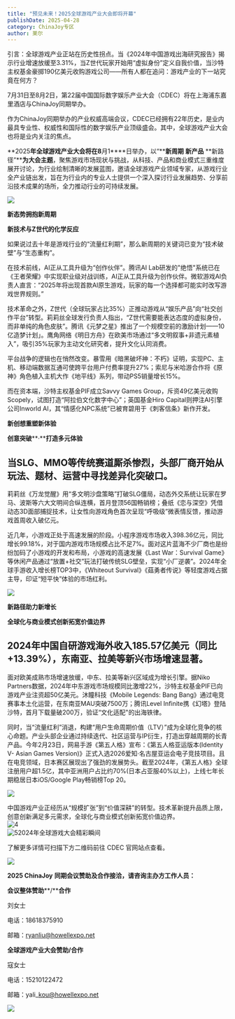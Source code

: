 ```yaml
---
title: "预见未来！2025全球游戏产业大会即将开幕"
publishDate: 2025-04-28
category: ChinaJoy专区
author: 莱尔
---
```


引言：全球游戏产业正站在历史性拐点。当《2024年中国游戏出海研究报告》揭示行业增速放缓至3.31%，当Z世代玩家开始用“虚拟身份”定义自我价值，当沙特主权基金豪掷190亿美元收购游戏公司——所有人都在追问：游戏产业的下一站究竟在何方？

7月31日至8月2日，第22届中国国际数字娱乐产业大会（CDEC）将在上海浦东嘉里酒店与ChinaJoy同期举办。

作为ChinaJoy同期举办的产业权威高端会议，CDEC已经拥有22年历史，是业内最具专业性、权威性和国际性的数字娱乐产业顶级盛会。其中，全球游戏产业大会也将是业内关注的焦点。

**2025****年全球游戏产业大会将在8****月1****日举办，以“****新周期** **新产品** **新路径”****为大会主题**，聚焦游戏市场现状与挑战，从科技、产品和商业模式三重维度展开讨论，为行业绘制清晰的发展蓝图，邀请全球游戏产业领域专家，从游戏行业全产业链出发，旨在为行业内的专业人士提供一个深入探讨行业发展趋势、分享前沿技术成果的场所，全力推动行业的可持续发展。

![](https://ec-net-1251389766.cos.ap-shanghai.myqcloud.com/wp-content/uploads/2025/04/20250428113929624-683x1024.jpeg)

**新态势拥抱新周期**

**新技术与****Z****世代的化学反应**

如果说过去十年是游戏行业的“流量红利期”，那么新周期的关键词已变为“技术破壁”与“生态重构”。  
  
在技术前线，AI正从工具升级为“创作伙伴”。腾讯AI Lab研发的"绝悟"系统已在《王者荣耀》中实现职业级对战训练，AI正从工具升级为创作伙伴。微软游戏AI负责人直言：“2025年将出现首款AI原生游戏，玩家的每一个选择都可能实时改写游戏世界规则。”  
  
技术革命之外，Z世代（全球玩家占比35%）正推动游戏从“娱乐产品”向“社交创作平台”转型。莉莉丝全球发行负责人指出，“Z世代需要能表达态度的虚拟身份，而非单纯的角色皮肤”。腾讯《元梦之星》推出了一个规模空前的激励计划——10亿造梦计划」。鹰角网络《明日方舟》在欧美市场通过“多文明叙事+非遗元素植入”，吸引35%玩家为主动文化研究者，提升文化认同消费。  
  
平台战争的逻辑也在悄然改变。暴雪用《暗黑破坏神：不朽》证明，实现PC、主机、移动端数据互通可使跨平台用户付费率提升27%；索尼与米哈游合作将《原神》角色植入主机大作《地平线》系列，带动PS5销量增长15%。

而在资本端，沙特主权基金PIF成立Savvy Games Group，斥资49亿美元收购Scopely，试图打造“阿拉伯文化数字中心”；英国基金Hiro Capital则押注AI引擎公司Inworld AI，其“情感化NPC系统”已被育碧用于《刺客信条》新作开发。

**新创想重塑新体验**

**创意突破****·****打造多元体验**

## 当SLG、MMO等传统赛道厮杀惨烈，头部厂商开始从玩法、题材、运营中寻找差异化突破口。

  
莉莉丝《万龙觉醒》用“多文明沙盘策略”打破SLG僵局，动态外交系统让玩家在罗马、波斯等六大文明间合纵连横，首月登顶56国畅销榜；叠纸《恋与深空》凭借动态3D面部捕捉技术，让女性向游戏角色首次呈现“呼吸级”微表情反馈，推动游戏首周收入破亿元。

近几年，小游戏正处于高速发展的阶段。小程序游戏市场收入398.36亿元，同比增长99.18%，对于国内游戏市场规模占比不足7%。面对这片蓝海不少厂商也是纷纷加码了小游戏的开发和布局，小游戏的高速发展《Last War：Survival Game》等休闲产品通过“放置+社交”玩法打破传统SLG壁垒，实现“小厂逆袭”。2024年全球手游收入增长榜TOP3中，《Whiteout Survival》《菇勇者传说》等轻度游戏占据主导，印证“短平快”体验的市场红利。

![](https://ec-net-1251389766.cos.ap-shanghai.myqcloud.com/wp-content/uploads/2025/04/20250428113934912.jpeg)

**新路径助力新增长**

**全球化与商业模式创新拓宽价值边界**

## 2024年中国自研游戏海外收入185.57亿美元（同比+13.39%），东南亚、拉美等新兴市场增速显著。

面对欧美成熟市场增速放缓，中东、拉美等新兴区域成为增长引擎。据Niko Partners数据，2024年中东游戏市场规模同比激增22%，沙特主权基金PIF已向游戏产业注资超50亿美元。沐瞳科技《Mobile Legends: Bang Bang》通过电竞赛事本土化运营，在东南亚MAU突破7500万；腾讯Level Infinite携《幻塔》登陆沙特，首月下载量破200万，验证“文化适配"的出海铁律。  
  
同时，当“流量红利”消退，构建“用户生命周期价值（LTV）”成为全球化竞争的核心命题。产业头部企业通过持续迭代、社区运营与IP衍生，打造出穿越周期的长青产品。今年2月23日，网易手游《第五人格》宣布：《第五人格亚运版本(Identity V- Asian Games Version)》正式入选2026爱知·名古屋亚运会电子竞技项目。且在电竞领域，日本赛区展现出了强劲的发展势头。截至2024年，《第五人格》全球注册用户超1.5亿，其中亚洲用户占比约70%(日本占亚服40%以上)，上线七年长期稳居日本iOS/Google Play畅销榜Top 20。

![](https://ec-net-1251389766.cos.ap-shanghai.myqcloud.com/wp-content/uploads/2025/04/20250428113923438.jpeg)

中国游戏产业正经历从“规模扩张”到“价值深耕”的转型。技术革新提升品质上限，创意创新满足多元需求，全球化与商业模式创新拓宽价值边界。  
![4](blob:https://www.easecation.net/3da94758-67f2-498c-bfae-9df532a3ddfb)  
![5](blob:https://www.easecation.net/572f58c1-a121-4a7c-a5b2-a20ea8d214fc)2024年全球游戏大会精彩瞬间

了解更多详情可扫描下方二维码前往 CDEC 官网站点查看。

![](https://ec-net-1251389766.cos.ap-shanghai.myqcloud.com/wp-content/uploads/2025/04/20250428113928832.jpeg)

**2025 ChinaJoy** **同期会议赞助及合作接洽，请咨询主办方工作人员：**

**会议整体赞助****/****合作**

刘女士

电话：18618375910

邮箱：ryanliu@howellexpo.net

**全球游戏产业大会赞助/合作**

寇女士

电话：15210122472

邮箱：yali\_kou@howellexpo.net

![](https://ec-net-1251389766.cos.ap-shanghai.myqcloud.com/wp-content/uploads/2025/04/20250428113935242.jpg)
